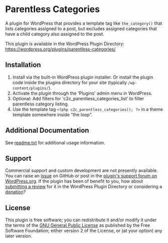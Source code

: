 # Parentless Categories

A plugin for WordPress that provides a template tag like `the_category()` that lists categories assigned to a post, but excludes assigned categories that have a child category also assigned to the post.

This plugin is available in the WordPress Plugin Directory: https://wordpress.org/plugins/parentless-categories/


## Installation

1. Install via the built-in WordPress plugin installer. Or install the plugin code inside the plugins directory for your site (typically `/wp-content/plugins/`).
2. Activate the plugin through the 'Plugins' admin menu in WordPress.
3. Optional: Add filters for 'c2c_parentless_categories_list' to filter parentless category listing.
4. Use the template tag `<?php c2c_parentless_categories(); ?>` in a theme template somewhere inside "the loop".


## Additional Documentation

See [readme.txt](https://github.com/coffee2code/parentless-categories/blob/master/readme.txt) for additional usage information.


## Support

Commercial support and custom development are not presently available. You can raise an [issue](https://github.com/coffee2code/parentless-categories/issues) on GitHub or post in the [plugin's support forum on WordPress.org](https://wordpress.org/support/plugin/parentless-categories/). If the plugin has been of benefit to you, how about [submitting a review](https://wordpress.org/support/plugin/parentless-categories/reviews/) for it in the WordPress Plugin Directory or considering a [donation](https://www.paypal.com/cgi-bin/webscr?cmd=_s-xclick&hosted_button_id=6ARCFJ9TX3522)?


## License

This plugin is free software; you can redistribute it and/or modify it under the terms of the [GNU General Public License](http://www.gnu.org/licenses/gpl-2.0.html) as published by the Free Software Foundation; either version 2 of the License, or (at your option) any later version.